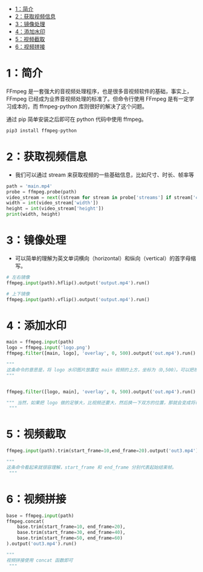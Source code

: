 
- [1：简介](#1简介)
- [2：获取视频信息](#2获取视频信息)
- [3：镜像处理](#3镜像处理)
- [4：添加水印](#4添加水印)
- [5：视频截取](#5视频截取)
- [6：视频拼接](#6视频拼接)

# 1：简介

FFmpeg 是一套强大的音视频处理程序，也是很多音视频软件的基础，事实上，FFmpeg 已经成为业界音视频处理的标准了。但命令行使用 FFmpeg 是有一定学习成本的，而 ffmpeg-python 库则很好的解决了这个问题。

通过 pip 简单安装之后即可在 python 代码中使用 ffmpeg。

```bash
pip3 install ffmpeg-python
```

# 2：获取视频信息

- 我们可以通过 stream 来获取视频的一些基础信息，比如尺寸、时长、帧率等

```python
path = 'main.mp4'
probe = ffmpeg.probe(path)
video_stream = next((stream for stream in probe['streams'] if stream['codec_type'] == 'video'), None)
width = int(video_stream['width'])
height = int(video_stream['height'])
print(width, height)
```

# 3：镜像处理

- 可以简单的理解为英文单词横向（horizontal）和纵向（vertical）的首字母缩写。

```python
# 左右镜像
ffmpeg.input(path).hflip().output('output.mp4').run()

# 上下镜像
ffmpeg.input(path).vflip().output('output.mp4').run()
```

# 4：添加水印

```python
main = ffmpeg.input(path)
logo = ffmpeg.input('logo.png')
ffmpeg.filter([main, logo], 'overlay', 0, 500).output('out.mp4').run()

"""
这条命令的意思是，将 logo 水印图片放置在 main 视频的上方，坐标为（0,500）。可以把视频的左上角理解为原点（0,0）的位置，从原点向右和向下分别表示 x 轴和 y 轴。
"""


ffmpeg.filter([logo, main], 'overlay', 0, 500).output('out.mp4').run()

""" 当然，如果把 logo 做的足够大，比视频还要大，然后换一下双方的位置，那就会变成将视频放到 logo 上了，其实相当于给视频加了一个背景图。
 """
```

# 5：视频截取

```python
ffmpeg.input(path).trim(start_frame=10,end_frame=20).output('out3.mp4').run()

"""
这条命令看起来就很容理解，start_frame 和 end_frame 分别代表起始结束帧。
 """
```

# 6：视频拼接

```python
base = ffmpeg.input(path)
ffmpeg.concat(
    base.trim(start_frame=10, end_frame=20),
    base.trim(start_frame=30, end_frame=40),
    base.trim(start_frame=50, end_frame=60)
).output('out3.mp4').run()

"""
视频拼接使用 concat 函数即可
 """
```
